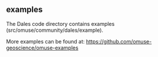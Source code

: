## examples ##

The Dales code directory contains examples (src/omuse/community/dales/example).

More examples can be found at: https://github.com/omuse-geoscience/omuse-examples
